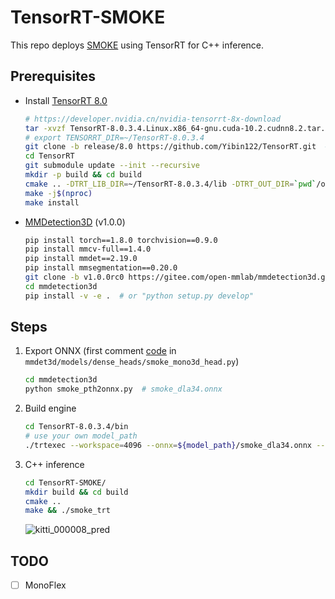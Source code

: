 # TensorRT-SMOKE
This repo deploys [SMOKE](https://github.com/open-mmlab/mmdetection3d/tree/master/configs/smoke) using TensorRT for C++ inference.

## Prerequisites
- Install [TensorRT 8.0](https://developer.nvidia.cn/nvidia-tensorrt-8x-download)
  ```bash
  # https://developer.nvidia.cn/nvidia-tensorrt-8x-download
  tar -xvzf TensorRT-8.0.3.4.Linux.x86_64-gnu.cuda-10.2.cudnn8.2.tar.gz
  # export TENSORRT_DIR=~/TensorRT-8.0.3.4
  git clone -b release/8.0 https://github.com/Yibin122/TensorRT.git  # MMCVModulatedDeformConv2d plugin
  cd TensorRT
  git submodule update --init --recursive
  mkdir -p build && cd build
  cmake .. -DTRT_LIB_DIR=~/TensorRT-8.0.3.4/lib -DTRT_OUT_DIR=`pwd`/out -DCUDA_VERSION=10.2  # e.g. CUDA 10.2
  make -j$(nproc)
  make install
  ```
- [MMDetection3D](https://github.com/open-mmlab/mmdetection3d/blob/master/docs/zh_cn/getting_started.md) (v1.0.0)
  ```bash
  pip install torch==1.8.0 torchvision==0.9.0
  pip install mmcv-full==1.4.0
  pip install mmdet==2.19.0
  pip install mmsegmentation==0.20.0
  git clone -b v1.0.0rc0 https://gitee.com/open-mmlab/mmdetection3d.git
  cd mmdetection3d
  pip install -v -e .  # or "python setup.py develop"
  ```

## Steps
1. Export ONNX (first comment [code](https://github.com/open-mmlab/mmdetection3d/blob/master/mmdet3d/models/dense_heads/smoke_mono3d_head.py#L107-L112) in `mmdet3d/models/dense_heads/smoke_mono3d_head.py`)
   ```bash
   cd mmdetection3d
   python smoke_pth2onnx.py  # smoke_dla34.onnx
   ```
2. Build engine
   ```bash
   cd TensorRT-8.0.3.4/bin
   # use your own model_path
   ./trtexec --workspace=4096 --onnx=${model_path}/smoke_dla34.onnx --saveEngine=${model_path}/smoke_dla34.trt8
   ```
3. C++ inference
   ```bash
   cd TensorRT-SMOKE/
   mkdir build && cd build
   cmake ..
   make && ./smoke_trt
   ```
   ![kitti_000008_pred](./samples/kitti_000008_pred.png)

## TODO
- [ ] MonoFlex

